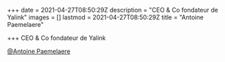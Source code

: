+++
date = 2021-04-27T08:50:29Z
description = "CEO & Co fondateur de Yalink"
images = []
lastmod = 2021-04-27T08:50:29Z
title = "Antoine Paemelaere"

+++
CEO & Co fondateur de Yalink

[@Antoine Paemelaere](https://www.linkedin.com/in/antoine-paemelaere/ "Antoine Paemelaere")